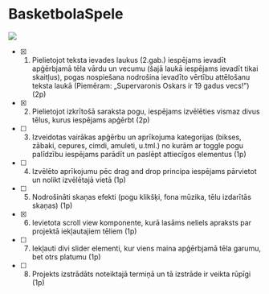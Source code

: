 # BasketbolaSpele

![](https://pluspng.com/img-png/nba-logo-vector-png-nba-logo-png-2400.png)

-[x] 1. Pielietojot teksta ievades laukus (2.gab.) iespējams ievadīt apģērbjamā tēla vārdu un vecumu
(šajā laukā iespējams ievadīt tikai skaitļus), pogas nospiešana nodrošina ievadīto vērtību 
attēlošanu teksta laukā (Piemēram: „Supervaronis Oskars ir 19 gadus vecs!”) (2p)

-[x] 2. Pielietojot izkrītošā saraksta pogu, iespējams izvēlēties vismaz divus tēlus, kurus iespējams 
apģērbt (2p)

-[ ] 3. Izveidotas vairākas apģērbu un aprīkojuma kategorijas (bikses, zābaki, cepures, cimdi, amuleti, 
u.tml.) no kurām ar toggle pogu palīdzību iespējams parādīt un paslēpt attiecīgos elementus (1p)

-[ ] 4. Izvēlēto aprīkojumu pēc drag and drop principa iespējams pārvietot un nolikt izvēlētajā vietā (1p)

-[ ] 5. Nodrošināti skaņas efekti (pogu klikšķi, fona mūzika, tēlu izdarītās skaņas) (1p)

-[x] 6. Ievietota scroll view komponente, kurā lasāms neliels apraksts par projektā iekļautajiem tēliem
(1p)

-[ ] 7. Iekļauti divi slider elementi, kur viens maina apģērbjamā tēla garumu, bet otrs platumu (1p)

-[ ] 8. Projekts izstrādāts noteiktajā termiņā un tā izstrāde ir veikta rūpīgi (1p)
